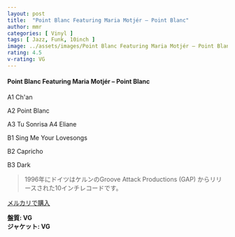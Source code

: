```yaml
---
layout: post
title:  "Point Blanc Featuring Maria Motjér – Point Blanc"
author: mmr
categories: [ Vinyl ]
tags: [ Jazz, Funk, 10inch ]
image: ../assets/images/Point Blanc Featuring Maria Motjér – Point Blanc.jpg
rating: 4.5
v-rating: VG
---
```


#### Point Blanc Featuring Maria Motjér – Point Blanc

A1  Ch'an

A2  Point Blanc

A3  Tu Sonrisa
A4  Eliane


B1  Sing Me Your Lovesongs

B2  Capricho

B3  Dark

> 1996年にドイツはケルンのGroove Attack Productions (GAP) からリリースされた10インチレコードです。



[メルカリで購入](https://jp.mercari.com/item/m18334755783)


<div class="mt-4 mb-4 d-flex align-items-center">
<strong class="mr-1">盤質: VG</strong>
</div>
<div class="mt-4 mb-4 d-flex align-items-center">
<strong class="mr-1">ジャケット: VG</strong>
</div>